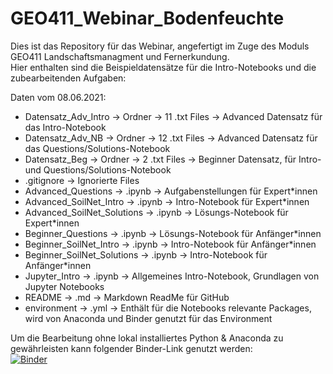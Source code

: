 # GEO411_Webinar_Bodenfeuchte
Dies ist das Repository für das Webinar, angefertigt im Zuge des Moduls GEO411 Landschaftsmanagment und Fernerkundung.  
Hier enthalten sind die Beispieldatensätze für die Intro-Notebooks und die zubearbeitenden Aufgaben:
  
Daten vom 08.06.2021:
- Datensatz_Adv_Intro         -> Ordner -> 11 .txt Files -> Advanced Datensatz für das Intro-Notebook
- Datensatz_Adv_NB            -> Ordner -> 12 .txt Files -> Advanced Datensatz für das Questions/Solutions-Notebook
- Datensatz_Beg               -> Ordner ->  2 .txt Files -> Beginner Datensatz, für Intro- und Questions/Solutions-Notebook
- .gitignore                                             -> Ignorierte Files
- Advanced_Questions          -> .ipynb                  -> Aufgabenstellungen für Expert*innen
- Advanced_SoilNet_Intro      -> .ipynb                  -> Intro-Notebook für Expert*innen
- Advanced_SoilNet_Solutions  -> .ipynb                  -> Lösungs-Notebook für Expert*innen
- Beginner_Questions          -> .ipynb                  -> Lösungs-Notebook für Anfänger*innen   
- Beginner_SoilNet_Intro      -> .ipynb                  -> Intro-Notebook für Anfänger*innen
- Beginner_SoilNet_Solutions  -> .ipynb                  -> Intro-Notebook für Anfänger*innen 
- Jupyter_Intro               -> .ipynb                  -> Allgemeines Intro-Notebook, Grundlagen von Jupyter Notebooks
- README                      -> .md                     -> Markdown ReadMe für GitHub
- environment                 -> .yml                    -> Enthält für die Notebooks relevante Packages, wird von Anaconda und Binder genutzt für das Environment
  
Um die Bearbeitung ohne lokal installiertes Python & Anaconda zu gewährleisten kann folgender Binder-Link genutzt werden:  
[![Binder](https://mybinder.org/badge_logo.svg)](https://mybinder.org/v2/gh/Henno-hash/GEO411_Webinar_Bodenfeuchte/main)
